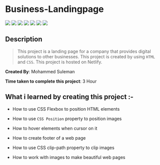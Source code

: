 # Business-Landingpage

![](https://img.shields.io/badge/-HTML-orange)
![](https://img.shields.io/badge/-CSS-green)
![](https://img.shields.io/badge/-CLIP--PATH-yellowgreen)
![](https://img.shields.io/badge/-CSS--FLEXBOX-lightblue)
![](https://img.shields.io/badge/-CSS--POSITION-red)
![](https://img.shields.io/badge/-HOVER-blue)
![](https://img.shields.io/badge/-NETLIFY-yellow)

## Description

>This project is a landing page for a company that provides digital solutions to other businesses. This project is created by using `HTML` and `CSS`. This project is hosted on Netlify.

**Created By**: Mohammed Suleman

**Time taken to complete this project**: 3 Hour

## What i learned by creating this project :-

- How to use CSS Flexbox to position HTML elements

- How to use `CSS Position` property to position images

- How to hover elements when cursor on it

- How to create footer of a web page

- How to use CSS clip-path property to clip images

- How to work with images to make beautiful web pages

<!-- ## [Live-link](https://landingpage-of-business.netlify.app/) of the project -->
